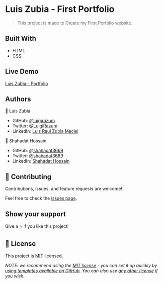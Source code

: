 # Luis Zubia - First Portfolio

> This project is made to Create my First Porfolio website.

## Built With

- HTML
- CSS

## Live Demo

[Luis Zubia - Portfolio](https://luigirazum.github.io/)


## Authors

👤 Luis Zubia

- GitHub: [@luigirazum](https://github.com/luigirazum)
- Twitter: [@LuigiRazum](https://twitter.com/LuigiRazum)
- LinkedIn: [Luis Raul Zubia Maciel](https://linkedin.com/in/luiszubia)

👤 Shahadat Hossain

- GitHub: [@shahadat3669
  ](https://github.com/shahadat3669)
- Twitter: [@shahadat3669
  ](https://twitter.com/shahadat3669)
- LinkedIn: [Shahadat Hossain
  ](https://linkedin.com/in/shahadat3669)

## 🤝 Contributing

Contributions, issues, and feature requests are welcome!

Feel free to check the [issues page](../../issues/).

## Show your support

Give a ⭐️ if you like this project!

## 📝 License

This project is [MIT](./LICENSE) licensed.

_NOTE: we recommend using the [MIT license](https://choosealicense.com/licenses/mit/) - you can set it up quickly by [using templates available on GitHub](https://docs.github.com/en/communities/setting-up-your-project-for-healthy-contributions/adding-a-license-to-a-repository). You can also use [any other license](https://choosealicense.com/licenses/) if you wish._
